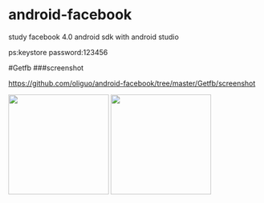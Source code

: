 # android-facebook

study  facebook 4.0 android sdk with android studio

ps:keystore password:123456

#Getfb
###screenshot

<https://github.com/oliguo/android-facebook/tree/master/Getfb/screenshot>

<img src="https://github.com/oliguo/android-facebook/blob/master/Getfb/screenshot/1.png" width="200"/>
<img src="https://github.com/oliguo/android-facebook/blob/master/Getfb/screenshot/1.png" width="200"/>


